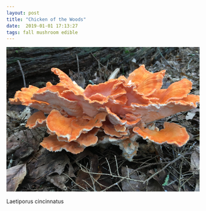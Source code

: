 ```yaml
---
layout: post
title: "Chicken of the Woods"
date:  2019-01-01 17:13:27
tags: fall mushroom edible
---
```


![Chicken of the Woods](/images/chicken.png)

Laetiporus cincinnatus

<!--more-->

